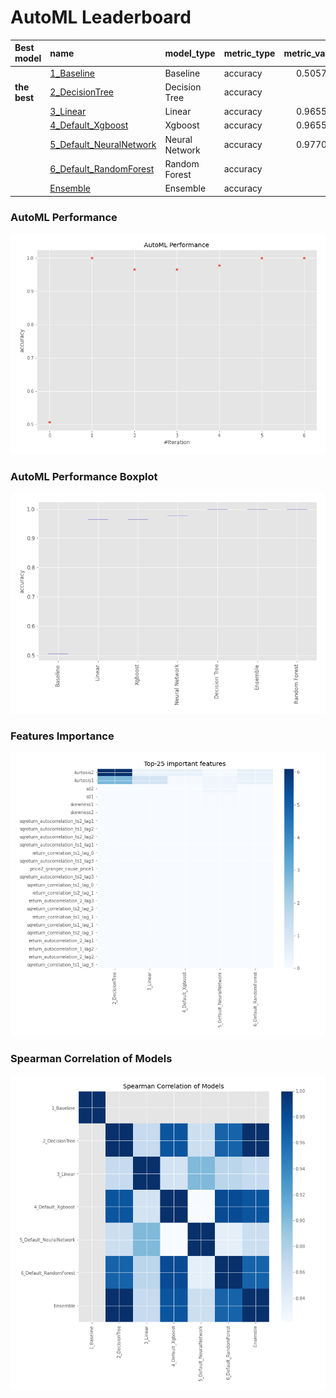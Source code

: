 # AutoML Leaderboard

| Best model   | name                                                         | model_type     | metric_type   |   metric_value |   train_time |
|:-------------|:-------------------------------------------------------------|:---------------|:--------------|---------------:|-------------:|
|              | [1_Baseline](1_Baseline/README.md)                           | Baseline       | accuracy      |       0.505747 |        30.87 |
| **the best** | [2_DecisionTree](2_DecisionTree/README.md)                   | Decision Tree  | accuracy      |       1        |        30.55 |
|              | [3_Linear](3_Linear/README.md)                               | Linear         | accuracy      |       0.965517 |        42.01 |
|              | [4_Default_Xgboost](4_Default_Xgboost/README.md)             | Xgboost        | accuracy      |       0.965517 |        38.27 |
|              | [5_Default_NeuralNetwork](5_Default_NeuralNetwork/README.md) | Neural Network | accuracy      |       0.977011 |        27.26 |
|              | [6_Default_RandomForest](6_Default_RandomForest/README.md)   | Random Forest  | accuracy      |       1        |       221.69 |
|              | [Ensemble](Ensemble/README.md)                               | Ensemble       | accuracy      |       1        |         0.83 |

### AutoML Performance
![AutoML Performance](ldb_performance.png)

### AutoML Performance Boxplot
![AutoML Performance Boxplot](ldb_performance_boxplot.png)

### Features Importance
![features importance across models](features_heatmap.png)



### Spearman Correlation of Models
![models spearman correlation](correlation_heatmap.png)

